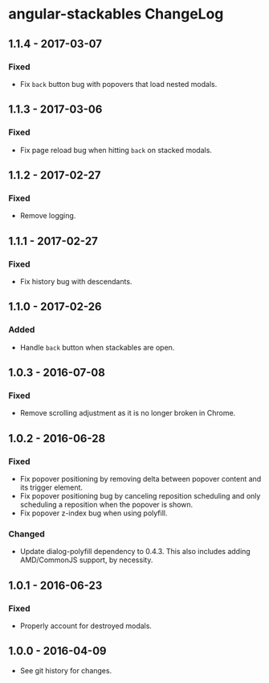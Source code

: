 # angular-stackables ChangeLog

## 1.1.4 - 2017-03-07

### Fixed
- Fix `back` button bug with popovers that load nested modals.

## 1.1.3 - 2017-03-06

### Fixed
- Fix page reload bug when hitting `back` on stacked modals.

## 1.1.2 - 2017-02-27

### Fixed
- Remove logging.

## 1.1.1 - 2017-02-27

### Fixed
- Fix history bug with descendants.

## 1.1.0 - 2017-02-26

### Added
- Handle `back` button when stackables are open.

## 1.0.3 - 2016-07-08

### Fixed
- Remove scrolling adjustment as it is no longer broken in Chrome.

## 1.0.2 - 2016-06-28

### Fixed
- Fix popover positioning by removing delta between
  popover content and its trigger element.
- Fix popover positioning bug by canceling reposition
  scheduling and only scheduling a reposition when
  the popover is shown.
- Fix popover z-index bug when using polyfill.

### Changed
- Update dialog-polyfill dependency to 0.4.3. This also includes adding
  AMD/CommonJS support, by necessity.

## 1.0.1 - 2016-06-23

### Fixed
- Properly account for destroyed modals.

## 1.0.0 - 2016-04-09

- See git history for changes.
